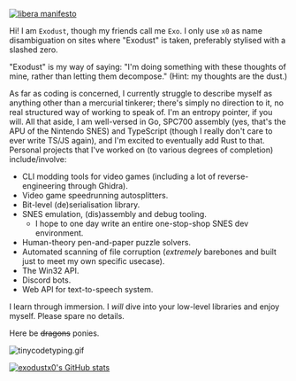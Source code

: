 [![libera manifesto](https://img.shields.io/badge/libera-manifesto-lightgrey.svg)](https://liberamanifesto.com)

Hi! I am `Exodust`, though my friends call me `Exo`. I only use `x0` as name disambiguation on sites where "Exodust" is taken, preferably stylised with a slashed zero.

"Exodust" is my way of saying: "I'm doing something with these thoughts of mine, rather than letting them decompose." (Hint: my thoughts are the dust.)

As far as coding is concerned, I currently struggle to describe myself as anything other than a mercurial tinkerer; there's simply no direction to it, no real structured way of working to speak of. I'm an entropy pointer, if you will. All that aside, I am well-versed in Go, SPC700 assembly (yes, that's the APU of the Nintendo SNES) and TypeScript (though I really don't care to ever write TS/JS again), and I'm excited to eventually add Rust to that. Personal projects that I've worked on (to various degrees of completion) include/involve:

- CLI modding tools for video games (including a lot of reverse-engineering through Ghidra).
- Video game speedrunning autosplitters.
- Bit-level (de)serialisation library.
- SNES emulation, (dis)assembly and debug tooling.
  - I hope to one day write an entire one-stop-shop SNES dev environment.
- Human-theory pen-and-paper puzzle solvers.
- Automated scanning of file corruption (_extremely_ barebones and built just to meet my own specific usecase).
- The Win32 API.
- Discord bots.
- Web API for text-to-speech system.

I learn through immersion. I _will_ dive into your low-level libraries and enjoy myself. Please spare no details.

Here be ~~dragons~~ ponies.

![tinycodetyping.gif](https://tinyface.net/img/emotes/tinycodetyping.gif)

[![exodustx0's GitHub stats](https://github-readme-stats.vercel.app/api?username=exodustx0&custom_title=%3Cexodustx0%27s%20GitHub%20stats%3E&count_private=true&show_icons=true&hide_rank=true&theme=onedark&bg_color=21.5,282c34,0a0b1a)](https://github.com/anuraghazra/github-readme-stats)
